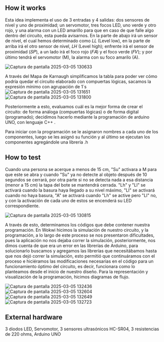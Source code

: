 <!---

This file is used to generate your project datasheet. Please fill in the information below and delete any unused
sections.

You can also include images in this folder and reference them in the markdown. Each image must be less than
512 kb in size, and the combined size of all images must be less than 1 MB.
-->



## How it works

Esta idea implementa el uso de 3 entradas y 4 salidas: dos sensores de nivel y uno de proximidad; un servomotor, tres focos LED, uno verde y otro rojo, y una alarma con un LED amarillo para que en caso de que falle algo dentro del circuito, esta pueda avisarnos.
En la parte de abajo irá un sensor de nivel, el cual hemos determinado como 𝐿𝐿 (Level low), en la parte de arriba irá el otro sensor de nivel, 𝐿𝐻 (Level high); enfrente irá el sensor de proximidad (𝑆𝑃), a un lado irá el foco rojo (𝐹𝐴) y el foco verde (𝐹𝑉); y por último tendrá el servomotor (M), la alarma con su foco amarilo (A). 

![Captura de pantalla 2025-03-05 130633](https://github.com/user-attachments/assets/ffe087a9-b779-4d55-bb27-237b9d8d765c)

A través del Mapa de Karnaugh simplificamos la tabla para poder ver cómo podría quedar el circuito elaborado con compuertas lógicas, sacamos la expresión mínimo con agrupación de 1´s
![Captura de pantalla 2025-03-05 131651](https://github.com/user-attachments/assets/7cac4298-4d4d-4198-8573-fb124784bbdc)
![Captura de pantalla 2025-03-05 131800](https://github.com/user-attachments/assets/c6476f80-a27d-4668-acaf-ac3813a528de)

Posteriormente a esto, evaluamos cuál es la mejor forma de crear el circuito: de forma análoga (compuertas lógicas) o de forma digital (programado); decidimos hacerlo mediante la programación de arduino UNO, con lenguaje C++ .

Para iniciar con la programación se le asignaron nombres a cada uno de los componentes, luego se les asignó su función y al último se ejecutan los componentes agregándole una librería .h

## How to test

Cuando una persona se acerque a menos de 15 cm, "Su" activara a M para que este se abra y cuando "Su" ya no detecte al objeto después de 10 segundos se cerrará, por otra parte si no se detecta nada a esa distancia (menor a 15 cm) la tapa del bote se mantendrá cerrada. "Lh" y "Ll" se activará cuando la basura haya llegado a su nivel máximo, "Ll" se activará cuando no haya basura, "A" se activará cuando "Lh" se active pero "Ll" no, y con la activación de cada uno de estos se encenderá su LED correspondiente.

![Captura de pantalla 2025-03-05 130815](https://github.com/user-attachments/assets/3bf3b242-beaf-4377-adf0-00b6cdc6f790)

A través de esto, determinamos los códigos que debe contener nuestra programación. En Wokwi hicimos la simulación de nuestro circuito, y la programación, a lo largo de este proceso se nos presentaron dificultades, pues la aplicación no nos dejaba correr la simulación, posteriormente, nos dimos cuenta de que era un error en las librerías de Arduino, para solucionarlo buscamos y agregamos las librerías que necesitábamos hasta que nos dejó correr la simulación, esto permitió que continuáramos con el proceso e hiciéramos las modificaciones necesarias en el código para un funcionamiento óptimo del circuito, es decir, funcionara como lo planteamos desde el inicio de nuestro diseño. Para la representación y visualización de la programación, hicimos diagramas de flujo.


![Captura de pantalla 2025-03-05 132436](https://github.com/user-attachments/assets/59d38d1b-13f6-444f-9f08-0364c815bcb6)
![Captura de pantalla 2025-03-05 132604](https://github.com/user-attachments/assets/351da84c-2718-4582-b35c-168b34495ded)
![Captura de pantalla 2025-03-05 132649](https://github.com/user-attachments/assets/23c7e44b-d364-4b96-aaa6-b22343b94e03)
![Captura de pantalla 2025-03-05 132723](https://github.com/user-attachments/assets/ef8ac3f3-219d-413d-a789-4b8134d374ba)

## External hardware 

3 diodos LED, Servomotor, 3 sensores ultrasónicos HC-SR04, 3 resistencias de 220 ohms, Arduino UNO

